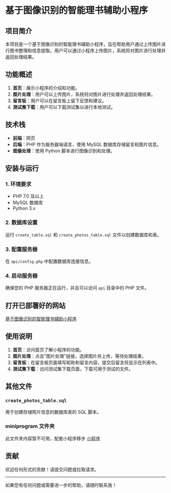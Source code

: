 # 基于图像识别的智能理书辅助小程序

## 项目简介

本项目是一个基于图像识别的智能理书辅助小程序，旨在帮助用户通过上传图片进行图书整理和信息提取。用户可以通过小程序上传图片，系统将对图片进行处理并返回处理结果。


## 功能概述

1. **首页**：展示小程序的介绍和功能。
2. **图片处理**：用户可以上传图片，系统将对图片进行处理并返回处理结果。
3. **留言板**：用户可以在留言板上留下反馈和建议。
4. **测试集下载**：用户可以下载测试集以进行本地测试。

## 技术栈

- **前端**：网页
- **后端**：PHP 作为服务器端语言，使用 MySQL 数据库存储留言和图片信息。
- **图像处理**：使用 Python 脚本进行图像识别和处理。

## 安装与运行

### 1. 环境要求

- PHP 7.0 及以上
- MySQL 数据库
- Python 3.x


### 2. 数据库设置

运行 `create_table.sql` 和 `create_photos_table.sql` 文件以创建数据库和表。

### 3. 配置服务器

在 `api/config.php` 中配置数据库连接信息。

### 4. 启动服务器

确保您的 PHP 服务器正在运行，并且可以访问 `api` 目录中的 PHP 文件。

## 打开已部署好的网站

[基于图像识别的智能理书辅助小程序](https://yundaxinxi.cn)



## 使用说明

1. **首页**：访问首页了解小程序的功能。
2. **图片处理**：点击"图片处理"链接，选择图片并上传，等待处理结果。
3. **留言板**：在留言板页面填写昵称和留言内容，提交后留言将显示在列表中。
4. **测试集下载**：访问测试集下载页面，下载可用于测试的文件。

## 其他文件


### `create_photos_table.sql`

用于创建存储照片信息的数据库表的 SQL 脚本。

### miniprogram 文件夹

此文件夹内容暂不可用，配套小程序移步  [小程序](https://github.com/thirdh6o/DC_Miniprogram)


## 贡献

欢迎任何形式的贡献！请提交问题或拉取请求。

---

如果您有任何问题或需要进一步的帮助，请随时联系我！
